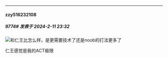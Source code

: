 
*****

####  zzy516232108  
##### 9774#       发表于 2024-2-11 23:32

<img src="https://static.saraba1st.com/image/smiley/face2017/067.png" referrerpolicy="no-referrer">和仁王比怎么样，是更需要技术了还是noob的打法更多了

仁王感觉是我的ACT极限

